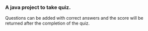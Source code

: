 ### A java project to take quiz.

Questions can be added with correct answers and the score will be returned after the completion of the quiz.